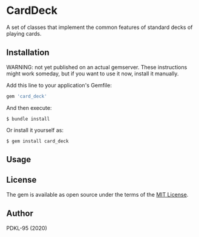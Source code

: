 # CardDeck

A set of classes that implement the common features
of standard decks of playing cards.

## Installation

WARNING: not yet published on an actual gemserver. These instructions
might work someday, but if you want to use it now, install it manually.

Add this line to your application's Gemfile:

```ruby
gem 'card_deck'
```

And then execute:

    $ bundle install

Or install it yourself as:

    $ gem install card_deck

## Usage



## License

The gem is available as open source under the terms of the [MIT License](https://opensource.org/licenses/MIT).

## Author

PDKL-95 (2020)

